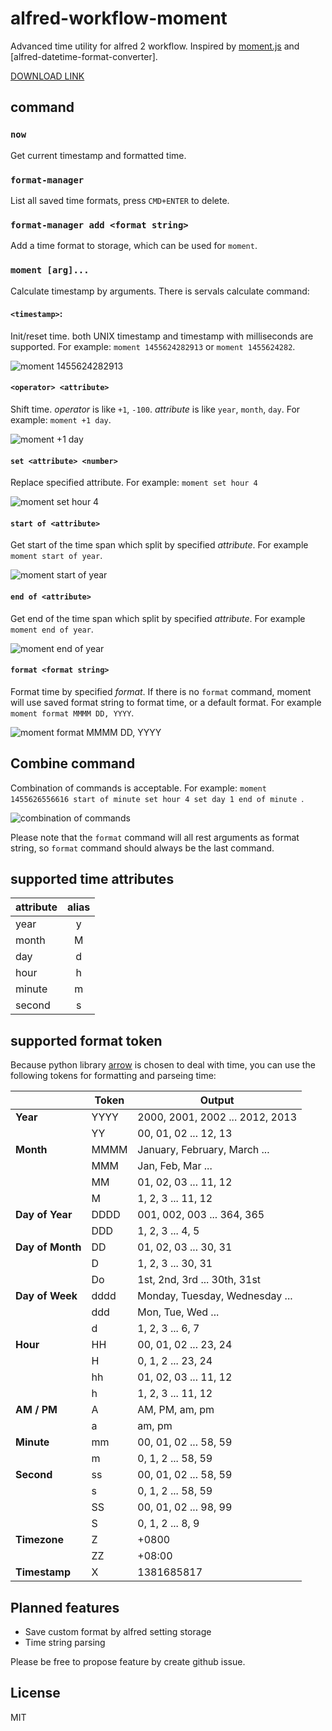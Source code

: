 # alfred-workflow-moment

Advanced time utility for alfred 2 workflow. Inspired by [moment.js] and [alfred-datetime-format-converter].

[DOWNLOAD LINK]

## command

### `now`

Get current timestamp and formatted time.

### `format-manager`

List all saved time formats, press `CMD+ENTER` to delete.

### `format-manager add <format string>`

Add a time format to storage, which can be used for `moment`.

### `moment [arg]...`

Calculate timestamp by arguments. There is servals calculate command:

#### `<timestamp>`: 

Init/reset time. both UNIX timestamp and timestamp with milliseconds are supported. For example: `moment 1455624282913` or `moment 1455624282`.

![moment 1455624282913](https://raw.githubusercontent.com/perfectworks/screenshots/master/moment1.png)

#### `<operator> <attribute>`
Shift time. *operator* is like `+1`, `-100`. *attribute* is like `year`, `month`, `day`. For example: `moment +1 day`.

![moment +1 day](https://raw.githubusercontent.com/perfectworks/screenshots/master/moment2.png)

#### `set <attribute> <number> `

Replace specified attribute. For example: `moment set hour 4`

![moment set hour 4](https://raw.githubusercontent.com/perfectworks/screenshots/master/moment3.png)

#### `start of <attribute>`

Get start of the time span which split by specified *attribute*. For example `moment start of year`.

![moment start of year](https://raw.githubusercontent.com/perfectworks/screenshots/master/moment4.png)

#### `end of <attribute>`

Get end of the time span which split by specified *attribute*. For example `moment end of year`.

![moment end of year](https://raw.githubusercontent.com/perfectworks/screenshots/master/moment5.png)

#### `format <format string>`

Format time by specified *format*. If there is no `format` command, moment will use saved format string to format time, or a default format. For example `moment format MMMM DD, YYYY`.

![moment format MMMM DD, YYYY](https://raw.githubusercontent.com/perfectworks/screenshots/master/moment7.png)

## Combine command

Combination of commands is acceptable. For example: `moment 1455626556616 start of minute set hour 4 set day 1 end of minute `.

![combination of commands](https://raw.githubusercontent.com/perfectworks/screenshots/master/moment6.png)

Please note that the `format` command will all rest arguments as format string, so `format` command should always be the last command.

## supported time attributes

| attribute        | alias           |
| ------------- |:-------------:|
|year|y|
|month|M|
|day|d|
|hour|h|
|minute|m|
|second|s|

## supported format token

Because python library [arrow] is chosen to deal with time, you can use the following tokens for formatting and parseing time:

|                                |Token         |Output                                     |
|--------------------------------|--------------|-------------------------------------------|
|**Year**                        |YYYY          |2000, 2001, 2002 ... 2012, 2013            |
|                                |YY            |00, 01, 02 ... 12, 13                      |
|**Month**                       |MMMM          |January, February, March ...         |
|                                |MMM           |Jan, Feb, Mar ...                    |
|                                |MM            |01, 02, 03 ... 11, 12                      |
|                                |M             |1, 2, 3 ... 11, 12                         |
|**Day of Year**                 |DDDD          |001, 002, 003 ... 364, 365                 |
|                                |DDD           |1, 2, 3 ... 4, 5                           |
|**Day of Month**                |DD            |01, 02, 03 ... 30, 31                      |
|                                |D             |1, 2, 3 ... 30, 31                         |
|                                |Do            |1st, 2nd, 3rd ... 30th, 31st               |
|**Day of Week**                 |dddd          |Monday, Tuesday, Wednesday ...       |
|                                |ddd           |Mon, Tue, Wed ...                    |
|                                |d             |1, 2, 3 ... 6, 7                           |
|**Hour**                        |HH            |00, 01, 02 ... 23, 24                      |
|                                |H             |0, 1, 2 ... 23, 24                         |
|                                |hh            |01, 02, 03 ... 11, 12                      |
|                                |h             |1, 2, 3 ... 11, 12                         |
|**AM / PM**                     |A             |AM, PM, am, pm                       |
|                                |a             |am, pm                               |
|**Minute**                      |mm            |00, 01, 02 ... 58, 59                      |
|                                |m             |0, 1, 2 ... 58, 59                         |
|**Second**                      |ss            |00, 01, 02 ... 58, 59                      |
|                                |s             |0, 1, 2 ... 58, 59                         |
|                                |SS            |00, 01, 02 ... 98, 99                      |
|                                |S             |0, 1, 2 ... 8, 9                           |
|**Timezone**                    |Z           |+0800|
||ZZ           |+08:00|
|**Timestamp**                   |X             |1381685817                                 |

## Planned features

* Save custom format by alfred setting storage
* Time string parsing

Please be free to propose feature by create github issue.

## License

MIT

[alfred-datetime-format]: https://github.com/mwaterfall/alfred-datetime-format-converter
[moment.js]: http://momentjs.com
[DOWNLOAD LINK]: https://github.com/perfectworks/alfred-workflow-moment/releases
[arrow]: http://crsmithdev.com/arrow/#tokens
